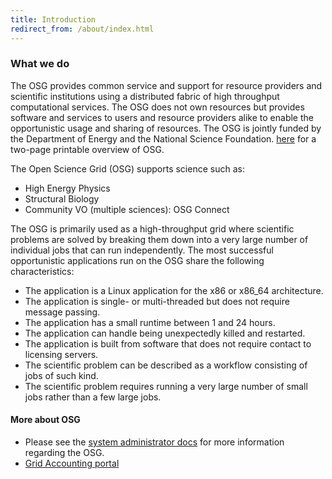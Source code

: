 ```yaml
---
title: Introduction
redirect_from: /about/index.html
---
```


### What we do

The OSG provides common service and support for resource providers and scientific institutions using a distributed fabric of high throughput computational services. The OSG does not own resources but provides software and services to users and resource providers alike to enable the opportunistic usage and sharing of resources. The OSG is jointly funded by the Department of Energy and the National Science Foundation. [here](/assets/pdf/OSG_Calling_Card_110515.pdf) for a two-page printable overview of OSG.

The Open Science Grid (OSG) supports science such as:

- High Energy Physics
- Structural Biology
- Community VO (multiple sciences): OSG Connect

The OSG is primarily used as a high-throughput grid where scientific problems are solved by breaking them down into a very large number of individual jobs that can run independently. The most successful opportunistic applications run on the OSG share the following characteristics:

- The application is a Linux application for the x86 or x86_64 architecture.
- The application is single- or multi-threaded but does not require message passing.
- The application has a small runtime between 1 and 24 hours.
- The application can handle being unexpectedly killed and restarted.
- The application is built from software that does not require contact to licensing servers.
- The scientific problem can be described as a workflow consisting of jobs of such kind.
- The scientific problem requires running a very large number of small jobs rather than a few large jobs.

#### More about OSG

- Please see the [system administrator docs](https://opensciencegrid.github.io/docs/) for more information regarding the OSG.
- [Grid Accounting portal](https://gracc.opensciencegrid.org/)

